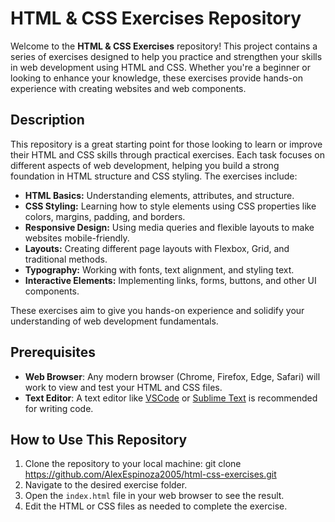 # HTML & CSS Exercises Repository

Welcome to the **HTML & CSS Exercises** repository! This project contains a series of exercises designed to help you practice and strengthen your skills in web development using HTML and CSS. Whether you're a beginner or looking to enhance your knowledge, these exercises provide hands-on experience with creating websites and web components.

## Description

This repository is a great starting point for those looking to learn or improve their HTML and CSS skills through practical exercises. Each task focuses on different aspects of web development, helping you build a strong foundation in HTML structure and CSS styling. The exercises include:

- **HTML Basics:** Understanding elements, attributes, and structure.
- **CSS Styling:** Learning how to style elements using CSS properties like colors, margins, padding, and borders.
- **Responsive Design:** Using media queries and flexible layouts to make websites mobile-friendly.
- **Layouts:** Creating different page layouts with Flexbox, Grid, and traditional methods.
- **Typography:** Working with fonts, text alignment, and styling text.
- **Interactive Elements:** Implementing links, forms, buttons, and other UI components.
  
These exercises aim to give you hands-on experience and solidify your understanding of web development fundamentals.

## Prerequisites

- **Web Browser**: Any modern browser (Chrome, Firefox, Edge, Safari) will work to view and test your HTML and CSS files.
- **Text Editor**: A text editor like [VSCode](https://code.visualstudio.com/) or [Sublime Text](https://www.sublimetext.com/) is recommended for writing code.

## How to Use This Repository

1. Clone the repository to your local machine:
git clone https://github.com/AlexEspinoza2005/html-css-exercises.git
2. Navigate to the desired exercise folder.
3. Open the `index.html` file in your web browser to see the result.
4. Edit the HTML or CSS files as needed to complete the exercise.

